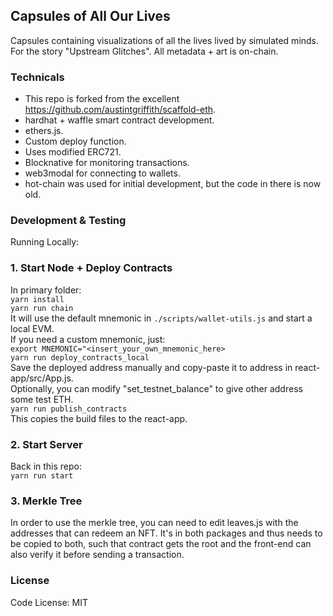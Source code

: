 
## Capsules of All Our Lives 

Capsules containing visualizations of all the lives lived by simulated minds. For the story "Upstream Glitches". All metadata + art is on-chain.

### Technicals

- This repo is forked from the excellent https://github.com/austintgriffith/scaffold-eth.
- hardhat + waffle smart contract development.
- ethers.js.
- Custom deploy function.
- Uses modified ERC721.
- Blocknative for monitoring transactions.
- web3modal for connecting to wallets.
- hot-chain was used for initial development, but the code in there is now old.
  
### Development & Testing

Running Locally:

### 1. Start Node + Deploy Contracts   

In primary folder:  
```yarn install```  
```yarn run chain```   
It will use the default mnemonic in ```./scripts/wallet-utils.js``` and start a local EVM.   
If you need a custom mnemonic, just:   
```export MNEMONIC="<insert_your_own_mnemonic_here>```   
```yarn run deploy_contracts_local```  
Save the deployed address manually and copy-paste it to address in react-app/src/App.js.   
Optionally, you can modify "set_testnet_balance" to give other address some test ETH.   
```yarn run publish_contracts```  
This copies the build files to the react-app.

### 2. Start Server
Back in this repo:   
```yarn run start```

### 3. Merkle Tree

In order to use the merkle tree, you can need to edit leaves.js with the addresses that can redeem an NFT. It's in both packages and thus needs to be copied to both, such that contract gets the root and the front-end can also verify it before sending a transaction.

### License

Code License:
MIT

